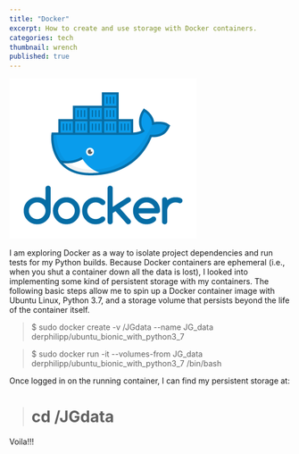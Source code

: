 ```yaml
---
title: "Docker"
excerpt: How to create and use storage with Docker containers. 
categories: tech
thumbnail: wrench
published: true
---
```

!["Docker containers logo"](/images/docker.png)

I am exploring Docker as a way to isolate project dependencies and run tests for my Python builds. Because Docker containers are ephemeral (i.e., when you shut a container down all the data is lost), I looked into implementing some kind of persistent storage with my containers. The following basic steps allow me to spin up a Docker container image with Ubuntu Linux, Python 3.7, and a storage volume that persists beyond the life of the container itself. 

>$ sudo docker create -v /JGdata --name JG_data derphilipp/ubuntu_bionic_with_python3_7

>$ sudo docker run -it --volumes-from JG_data derphilipp/ubuntu_bionic_with_python3_7 /bin/bash

Once logged in on the running container, I can find my persistent storage at:

># cd /JGdata

Voila!!! 
